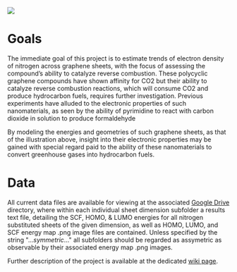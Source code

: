 

![](https://github.com/matthewkovacs/compreu/blob/master/sheet.png)


# Goals
The immediate goal of this project is to estimate trends of electron density of nitrogen across graphene sheets, with the focus of assessing the compound’s ability to catalyze reverse combustion.  These polycyclic graphene compounds have shown affinity for CO2 but their ability to catalyze reverse combustion reactions, which will  consume CO2 and produce hydrocarbon fuels, requires further investigation.  Previous experiments have alluded to the electronic properties of such nanomaterials, as seen by the ability of pyrimidine to react with carbon dioxide in solution to produce formaldehyde

By modeling the energies and geometries of such graphene sheets, as that of the illustration above, insight into their electronic properties may be gained with special regard paid to the ability of these nanomaterials to convert greenhouse gases into hydrocarbon fuels.

# Data
All current data files are available for viewing at the associated [Google Drive](https://drive.google.com/folderview?id=0B-InfGcJ40AtY3ZuWjBMOTNXajQ&usp=sharing) directory, where within each individual sheet dimension subfolder a results text file, detailing the SCF, HOMO, & LUMO energies for all nitrogen substituted sheets of the given dimension, as well as HOMO, LUMO, and SCF energy map .png image files are contained.  Unless specified by the string "..._symmetric_..." all subfolders should be regarded as assymetric as observable by their associated energy map .png images.

Further description of the project is available at the dedicated [wiki page](https://github.com/matthewkovacs/compreu/wiki/Ngr).
